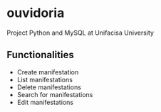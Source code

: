 # ouvidoria
Project Python and MySQL at Unifacisa University

## Functionalities

* Create manifestation
* List manifestations
* Delete manifestations
* Search for manifestations
* Edit manifestations
